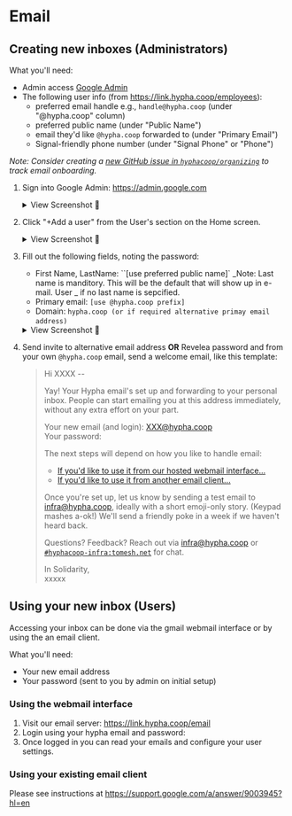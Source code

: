 
# Email

## Creating new inboxes (Administrators)

What you'll need:
- Admin access [Google Admin](https://admin.google.com)
- The following user info (from https://link.hypha.coop/employees):
    - preferred email handle e.g., `handle@hypha.coop` (under "@hypha.coop" column)
    - preferred public name (under "Public Name")
    - email they'd like `@hypha.coop` forwarded to (under "Primary Email")
    - Signal-friendly phone number (under "Signal Phone" or "Phone")

_Note: Consider creating a [new GitHub issue in `hyphacoop/organizing`](https://github.com/hyphacoop/organizing/issues/new) to track email onboarding._

1. Sign into Google Admin: https://admin.google.com
    <details>
      <summary>View Screenshot 🔎</summary>
      <img alt="Screenshot of Mailcow login page" src="images/email-mailbox-1.png" />
    </details>
2. Click "+Add a user" from the User's section on the Home screen.
    <details>
      <summary>View Screenshot 🔎</summary>
      <img alt="Screenshot of Mailcow mailbox tab" src="images/email-mailbox-2.png" />
    </details>
3. Fill out the following fields, noting the password:
    - First Name, LastName: ``[use preferred public name]`
      _Note: Last name is manditory. This will be the default that will show up in e-mail. User _ if no last name is sepcified.
    - Primary email: `[use @hypha.coop prefix]`
    - Domain: `hypha.coop (or if required alternative primay email address)`
    <details>
      <summary>View Screenshot 🔎</summary>
      <img alt="Screenshot of Mailcow mailbox creation popup" src="images/email-mailbox-3.png" />
    </details>

4. Send invite to alternative email address 
**OR**
Revelea password and from your own `@hypha.coop` email, send a welcome email, like this template:
    > Hi XXXX --
    >
    > Yay! Your Hypha email's set up and forwarding to your personal inbox. People can start emailing you at this address immediately, without any extra effort on your part.
    >
    > Your new email (and login): XXX@hypha.coop  
    > Your password: <xxxxxx>
    >
    > The next steps will depend on how you like to handle email:
    > - [If you'd like to use it from our hosted webmail interface...](#using-the-webmail-interface)
    > - [If you'd like to use it from another email client...](#using-your-existing-email-client)
    >
    > Once you're set up, let us know by sending a test email to infra@hypha.coop, ideally with a short emoji-only story. (Keypad mashes a-ok!) We'll send a friendly poke in a week if we haven't heard back.
    >
    > Questions? Feedback? Reach out via infra@hypha.coop or [`#hyphacoop-infra:tomesh.net`](https://chat.tomesh.net/#/room/#hyphacoop-infra:tomesh.net) for chat.
    >
    > In Solidarity,  
    > xxxxx

## Using your new inbox (Users)

Accessing your inbox can be done via the gmail webmail interface or by using the an email client.

What you'll need:
- Your new email address
- Your password (sent to you by admin on initial setup)

### Using the webmail interface

1. Visit our email server: https://link.hypha.coop/email
2. Login using your hypha email and password:
3. Once logged in you can read your emails and configure your user settings.

### Using your existing email client

Please see instructions at https://support.google.com/a/answer/9003945?hl=en

